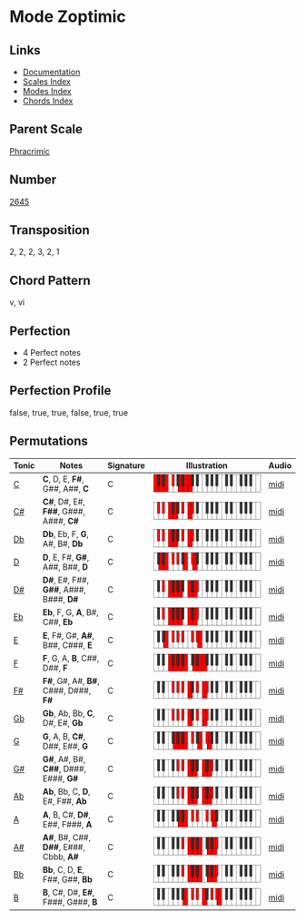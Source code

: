 # Mode Zoptimic

## Links

- [Documentation](README.md)
- [Scales Index](Scales.md)
- [Modes Index](Modes.md)
- [Chords Index](Chords.md)

## Parent Scale

[Phracrimic](ScalePhracrimic.md)

## Number

[2645](https://ianring.com/musictheory/scales/2645)

## Transposition

2, 2, 2, 3, 2, 1

## Chord Pattern

v, vi

## Perfection

- 4 Perfect notes
- 2 Perfect notes

## Perfection Profile

false, true, true, false, true, true

## Permutations

| Tonic | Notes | Signature | Illustration | Audio |
|-------|-------|-----------|--------------|-------|
| [C](ModeCNaturalZoptimic.md) | **C**, D, E, **F#**, G##, A##, **C** | C | ![CNaturalZoptimic](ModeCNaturalZoptimic.png) | [midi](https://github.com/edipermadi/music/blob/main/docs/ModeCNaturalZoptimic.mid?raw=true) |
| [C#](ModeCSharpZoptimic.md) | **C#**, D#, E#, **F##**, G###, A###, **C#** | C | ![CSharpZoptimic](ModeCSharpZoptimic.png) | [midi](https://github.com/edipermadi/music/blob/main/docs/ModeCSharpZoptimic.mid?raw=true) |
| [Db](ModeDFlatZoptimic.md) | **Db**, Eb, F, **G**, A#, B#, **Db** | C | ![DFlatZoptimic](ModeDFlatZoptimic.png) | [midi](https://github.com/edipermadi/music/blob/main/docs/ModeDFlatZoptimic.mid?raw=true) |
| [D](ModeDNaturalZoptimic.md) | **D**, E, F#, **G#**, A##, B##, **D** | C | ![DNaturalZoptimic](ModeDNaturalZoptimic.png) | [midi](https://github.com/edipermadi/music/blob/main/docs/ModeDNaturalZoptimic.mid?raw=true) |
| [D#](ModeDSharpZoptimic.md) | **D#**, E#, F##, **G##**, A###, B###, **D#** | C | ![DSharpZoptimic](ModeDSharpZoptimic.png) | [midi](https://github.com/edipermadi/music/blob/main/docs/ModeDSharpZoptimic.mid?raw=true) |
| [Eb](ModeEFlatZoptimic.md) | **Eb**, F, G, **A**, B#, C##, **Eb** | C | ![EFlatZoptimic](ModeEFlatZoptimic.png) | [midi](https://github.com/edipermadi/music/blob/main/docs/ModeEFlatZoptimic.mid?raw=true) |
| [E](ModeENaturalZoptimic.md) | **E**, F#, G#, **A#**, B##, C###, **E** | C | ![ENaturalZoptimic](ModeENaturalZoptimic.png) | [midi](https://github.com/edipermadi/music/blob/main/docs/ModeENaturalZoptimic.mid?raw=true) |
| [F](ModeFNaturalZoptimic.md) | **F**, G, A, **B**, C##, D##, **F** | C | ![FNaturalZoptimic](ModeFNaturalZoptimic.png) | [midi](https://github.com/edipermadi/music/blob/main/docs/ModeFNaturalZoptimic.mid?raw=true) |
| [F#](ModeFSharpZoptimic.md) | **F#**, G#, A#, **B#**, C###, D###, **F#** | C | ![FSharpZoptimic](ModeFSharpZoptimic.png) | [midi](https://github.com/edipermadi/music/blob/main/docs/ModeFSharpZoptimic.mid?raw=true) |
| [Gb](ModeGFlatZoptimic.md) | **Gb**, Ab, Bb, **C**, D#, E#, **Gb** | C | ![GFlatZoptimic](ModeGFlatZoptimic.png) | [midi](https://github.com/edipermadi/music/blob/main/docs/ModeGFlatZoptimic.mid?raw=true) |
| [G](ModeGNaturalZoptimic.md) | **G**, A, B, **C#**, D##, E##, **G** | C | ![GNaturalZoptimic](ModeGNaturalZoptimic.png) | [midi](https://github.com/edipermadi/music/blob/main/docs/ModeGNaturalZoptimic.mid?raw=true) |
| [G#](ModeGSharpZoptimic.md) | **G#**, A#, B#, **C##**, D###, E###, **G#** | C | ![GSharpZoptimic](ModeGSharpZoptimic.png) | [midi](https://github.com/edipermadi/music/blob/main/docs/ModeGSharpZoptimic.mid?raw=true) |
| [Ab](ModeAFlatZoptimic.md) | **Ab**, Bb, C, **D**, E#, F##, **Ab** | C | ![AFlatZoptimic](ModeAFlatZoptimic.png) | [midi](https://github.com/edipermadi/music/blob/main/docs/ModeAFlatZoptimic.mid?raw=true) |
| [A](ModeANaturalZoptimic.md) | **A**, B, C#, **D#**, E##, F###, **A** | C | ![ANaturalZoptimic](ModeANaturalZoptimic.png) | [midi](https://github.com/edipermadi/music/blob/main/docs/ModeANaturalZoptimic.mid?raw=true) |
| [A#](ModeASharpZoptimic.md) | **A#**, B#, C##, **D##**, E###, Cbbb, **A#** | C | ![ASharpZoptimic](ModeASharpZoptimic.png) | [midi](https://github.com/edipermadi/music/blob/main/docs/ModeASharpZoptimic.mid?raw=true) |
| [Bb](ModeBFlatZoptimic.md) | **Bb**, C, D, **E**, F##, G##, **Bb** | C | ![BFlatZoptimic](ModeBFlatZoptimic.png) | [midi](https://github.com/edipermadi/music/blob/main/docs/ModeBFlatZoptimic.mid?raw=true) |
| [B](ModeBNaturalZoptimic.md) | **B**, C#, D#, **E#**, F###, G###, **B** | C | ![BNaturalZoptimic](ModeBNaturalZoptimic.png) | [midi](https://github.com/edipermadi/music/blob/main/docs/ModeBNaturalZoptimic.mid?raw=true) |
